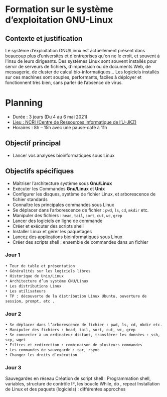 <p align="center"> <![](https://github.com/bioinfoujkz/Mai_2021/blob/main/Logo_UO.jpg) ![](https://github.com/bioinfoujkz/Mai_2021/blob/main/logo_LMI.png)                                                                   ![](https://github.com/bioinfoujkz/Mai_2021/blob/main/Logo_INERA.jpg) />  </p>
    
# Formation sur le système d’exploitation GNU-Linux
## Contexte et justification
Le système d’exploitation GNU/Linux est actuellement présent dans beaucoup plus d’universités et d'entreprises qu'on ne le croit, et souvent à l'insu de leurs dirigeants. 
Des systèmes Linux sont souvent installés pour servir de serveurs de fichiers, d'impression ou de documents Web, de messagerie, de cluster de calcul bio-informatiques… Les logiciels installés sur ces machines sont souples, performants, faciles à déployer et fonctionnent très bien, sans parler de l’absence de virus.

# Planning
* Durée : 3 jours (Du 4 au 6 mai 2021)
* [Lieu : NCRI (Centre de Ressources informatique de l’U-JKZ)](https://www.google.com/maps/place/12%C2%B022'38.0%22N+1%C2%B030'06.1%22W/@12.3763426,-1.5060974,17z/data=!4m6!3m5!1s0x0:0x0!7e2!8m2!3d12.3772199!4d-1.5016841)
* Horaires : 8h – 15h avec une pause-café à 11h

## Objectif principal 
* Lancer vos analyses bioinformatiques sous Linux

## Objectifs spécifiques
* Maîtriser l’architecture système sous **Gnu/Linux**
* Exécuter les Commandes **Gnu/Linux** et **Unix**
* Configurer les disques, système de fichier Linux, et arborescence de fichier standards 
* Connaître les principales commandes sous Linux
* Se déplacer dans l’arborescence de fichier : `pwd`, `ls`, `cd`, `mkdir` etc.
* Manipuler des fichiers : `head`, `tail`, `sort`, `cut`, `wc`, `grep`
* Lancer des logiciels en ligne de commande
* Créer et exécuter des scripts shell
* Installer Linux et gérer les paquetages
* Lancez des applications bioinformatiques sous Linux 
* Créer des scripts shell : ensemble de commandes dans un fichier

### Jour 1
    • Tour de table et présentation
    • Généralités sur les logiciels libres
    • Historique de Unix/Linux
    • Architecture d’un système GNU/Linux
    • Les distributions Linux
    • Les utilisateurs
    • TP : découverte de la distribution Linux Ubuntu, ouverture de session, prompt, etc .
### Jour 2
    • Se déplacer dans l’arborescence de fichier : pwd, ls, cd, mkdir etc.
    • Manipuler des fichiers : head, tail, sort, cut, wc, grep
    • Se connecter à un ordinateur distant, transférer les données : ssh, scp, wget
    • Filtres et redirection : combinaison de plusieurs commandes
    • Les commandes de sauvegarde : tar, rsync
    • Changer les droits d’exécution
 
### Jour 3
Sauvegardes en réseau
Création de script shell : Programmation shell, variables, structure de contrôle IF, les  boucle While, do , repeat
Installation de Linux et des paquets (logiciels) : différentes approches
